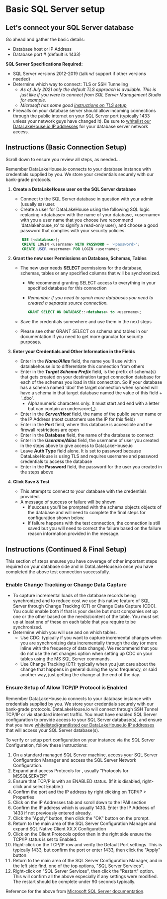 # Basic SQL Server setup

## Let's connect your SQL Server database

Go ahead and gather the basic details:

* Database host or IP Address
* Database port # (default is 1433)

**SQL Server Specifications Required:**

* SQL Server versions 2012-2019 (talk w/ support if other versions needed)
* Determine which way to connect: TLS or SSH Tunneling
  * _As of July 2021 only the default TLS approach is available. This is just like if you were to connect from SQL Server Management Studio for example._
  * _Microsoft has some good_ [_instructions on TLS setup_](https://docs.microsoft.com/en-us/sql/database-engine/configure-windows/enable-encrypted-connections-to-the-database-engine?view=sql-server-ver15#transport-layer-security-tls)
* Firewalls on your database server should allow incoming connections through the public internet on your SQL Server port (typically 1433 unless your network guys have changed it).  Be sure to [whitelist our DataLakeHouse.io IP addresses](https://datalakehouse.io/whitelist-ip-addresses) for your database server network access.

## Instructions (Basic Connection Setup)

Scroll down to ensure you review all steps, as needed...

Remember DataLakeHouse.io connects to your database instance with credentials supplied by you. We store your credentials securely with our bank-grade protocols.

1. **Create a DataLakeHouse user on the SQL Server database**
   * Connect to the SQL Server database in question with your admin (usually sa) user.
   * Create a user for DataLakeHouse using the following SQL logic replacing \<database> with the name of your database, \<username> with you a user name that you choose (we recommend 'datalakehouse\_ro' to signify a read-only user), and choose a good password that complies with your security policies.&#x20;

    ```sql
        USE [<database>];
        CREATE LOGIN <username> WITH PASSWORD = '<password>';
        CREATE USER <username> FOR LOGIN <username>;
    ```

2. **Grant the new user Permissions on Database, Schemas, Tables**
   * The new user needs **SELECT** permissions for the database, schemas, tables or any specified columns that will be synchronized.
     * We recommend granting SELECT access to everything in your specified database for this connection
     * _Remember if you need to synch more databases you need to created a separate source connection._

        ```sql
        GRANT SELECT ON DATABASE::<database> to <username>;
        ```

   * Save the credentials somewhere and use them in the next steps
   * Please see other GRANT SELECT on schema and tables in our documentation if you need to get more granular for security purposes.
3. **Enter your Credentials and Other Information in the Fields**
   * Enter in the _**Name/Alias**_ field, the name you'll use within datalakehouse.io to differentiate this connection from others
   * Enter in the _**Target Schema Prefix**_ field, is the prefix of schema(s) that gets created on your destination target connection database for each of the schemas you load in this connection. So if your database has a schema named 'dbo' the target connection when synced will have a schema in that target database named the value of this field + '\_dbo'.
     * Alphanumeric characters only. It must start and end with a letter but can contain an underscore(\_).
   * Enter in the _**Server/Host**_ field, the name of the public server name or the IP Address (most customers use the IP for this field)
   * Enter in the **Port** field, where this database is accessible and the firewall restrictions are open
   * Enter in the **Database** field, the name of the database to connect
   * Enter in the _**Userame/Alias**_ field, the username of user you created in the steps above to give access to DataLakeHouse.io
   * Leave **Auth Type** field alone. It is set to password because DataLakeHouse is using TLS and requires username and password credentials to access the database
   * Enter in the **Password** field, the password for the user you created in the steps above
4. **Click Save & Test**
   * This attempt to connect to your database with the credentials provided.
   * A message of success or failure will be shown
     * If success you'll be prompted with the schema objects objects of the database and will need to complete the final steps for configuration shown below.
     * If failure happens with the test connection, the connection is still saved but you will need to correct the failure based on the failure reason information provided in the message.

## Instructions (Continued & Final Setup)

This section of steps ensures you have coverage of other important steps required on your database side and in DataLakeHouse.io once you have completed the above test connection successfully.

### **Enable Change Tracking or Change Data Capture**

* To capture incremental loads of the database records being synchronized and to reduce cost we use this native feature of SQL Server through Change Tracking (CT) or Change Data Capture (CDC).  You could enable both if that is your desire but most companies set up one or the other based on the needs/content of the table.  You must set up at least one of these on each table that you require to be synchronized.
* Determine which you will use and on which tables.&#x20;
  * Use CDC: typically if you want to capture incremental changes when you are synchronizing data incrementally through the day (or more inline with the frequency of data change). We recommend that you do not use the net changes option when setting up CDC on your tables using the MS SQL Server commands.
  * Use Change Tracking (CT): typically when you just care about the change that happens in general during the sync frequency, or said another way, just getting the change at the end of the day.

### Ensure Setup of Allow TCP/IP Protocol is Enabled

Remember DataLakeHouse.io connects to your database instance with credentials supplied by you. We store your credentials securely with our bank-grade protocols. DataLakeHouse.io will connect through SSH Tunnel TCP/IP or via standard internet traffic. You must have enabled SQL Server configuration to provide access to your SQL Server database(s), and ensure that you have [whitelisted/grantlisted our DataLakeHouse.io IP addresses](https://datalakehouse.io/whitelist-ip-addresses) that will access your SQL Server database(s).

To verify or setup port configuration on your instance via the SQL Server Configuration, follow these instructions:

1. On a standard managed SQL Server machine, access your SQL Server Configuration Manager and access the SQL Server Network Configuration.
2. Expand and access Protocols for , usually "Protocols for MSSQLSERVER"
3. Ensure that TCP/P is with an ENABLED status. (If it is disabled, right-click and select Enable.)
4. Confirm the port and the IP address by right clicking on TCP/IP > Properties
5. Click on the IP Addresses tab and scroll down to the IPAll section
6. Confirm the IP address which is usually 1433. Enter the IP Address of 1433 if not previously entered already.
7. Click the "Apply" button, then click the "OK" button on the prompt.
8. Return to the main area of the SQL Server Configuration Manager and expand SQL Native Client XX.X Configuration
9. Click on the Client Protocols option then in the right side ensure the TCP/IP status is set to Enabled.
10. Right-click on the TCP/IP row and verify the Default Port settings. This is typically 1433, but confirm the port or enter 1433, then click the "Apply" button
11. Return to the main area of the SQL Server Configuration Manager, and in the left side find, one of the top options, "SQL Server Services".
12. Right-click on "SQL Server Services", then click the "Restart" option. This will confirm all the above especially if any settings were modified. The restart should be complete under 90 seconds typically.

Reference for the above from [Microsoft SQL Server documentation](https://docs.microsoft.com/en-us/sql/database-engine/configure-windows/configure-a-server-to-listen-on-a-specific-tcp-port?view=sql-server-ver15).

